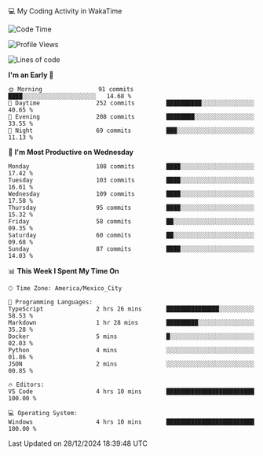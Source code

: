 💻 My Coding Activity in WakaTime
<!--START_SECTION:waka-->
![Code Time](http://img.shields.io/badge/Code%20Time-157%20hrs%2054%20mins-blue)

![Profile Views](http://img.shields.io/badge/Profile%20Views-7-blue)

![Lines of code](https://img.shields.io/badge/From%20Hello%20World%20I%27ve%20Written-1.8%20million%20lines%20of%20code-blue)

**I'm an Early 🐤** 

```text
🌞 Morning                91 commits          ████░░░░░░░░░░░░░░░░░░░░░   14.68 % 
🌆 Daytime                252 commits         ██████████░░░░░░░░░░░░░░░   40.65 % 
🌃 Evening                208 commits         ████████░░░░░░░░░░░░░░░░░   33.55 % 
🌙 Night                  69 commits          ███░░░░░░░░░░░░░░░░░░░░░░   11.13 % 
```
📅 **I'm Most Productive on Wednesday** 

```text
Monday                   108 commits         ████░░░░░░░░░░░░░░░░░░░░░   17.42 % 
Tuesday                  103 commits         ████░░░░░░░░░░░░░░░░░░░░░   16.61 % 
Wednesday                109 commits         ████░░░░░░░░░░░░░░░░░░░░░   17.58 % 
Thursday                 95 commits          ████░░░░░░░░░░░░░░░░░░░░░   15.32 % 
Friday                   58 commits          ██░░░░░░░░░░░░░░░░░░░░░░░   09.35 % 
Saturday                 60 commits          ██░░░░░░░░░░░░░░░░░░░░░░░   09.68 % 
Sunday                   87 commits          ████░░░░░░░░░░░░░░░░░░░░░   14.03 % 
```


📊 **This Week I Spent My Time On** 

```text
🕑︎ Time Zone: America/Mexico_City

💬 Programming Languages: 
TypeScript               2 hrs 26 mins       ███████████████░░░░░░░░░░   58.53 % 
Markdown                 1 hr 28 mins        █████████░░░░░░░░░░░░░░░░   35.28 % 
Docker                   5 mins              █░░░░░░░░░░░░░░░░░░░░░░░░   02.03 % 
Python                   4 mins              ░░░░░░░░░░░░░░░░░░░░░░░░░   01.86 % 
JSON                     2 mins              ░░░░░░░░░░░░░░░░░░░░░░░░░   00.85 % 

🔥 Editors: 
VS Code                  4 hrs 10 mins       █████████████████████████   100.00 % 

💻 Operating System: 
Windows                  4 hrs 10 mins       █████████████████████████   100.00 % 
```


 Last Updated on 28/12/2024 18:39:48 UTC
<!--END_SECTION:waka-->
